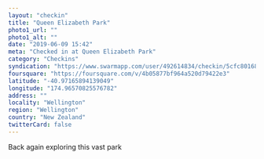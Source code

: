 ```yaml
---
layout: "checkin"
title: "Queen Elizabeth Park"
photo1_url: ""
photo1_alt: ""
date: "2019-06-09 15:42"
meta: "Checked in at Queen Elizabeth Park"
category: "Checkins"
syndication: "https://www.swarmapp.com/user/492614834/checkin/5cfc80168f90d90023c858cc"
foursquare: "https://foursquare.com/v/4b05877bf964a520d79422e3"
latitude: "-40.97165894139049"
longitude: "174.96570825576782"
address: ""
locality: "Wellington"
region: "Wellington"
country: "New Zealand"
twitterCard: false
---
```

Back again exploring this vast park
